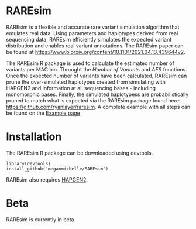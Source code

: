 # RAREsim

RAREsim is a flexible and accurate rare variant simulation algorithm that emulates real data. Using parameters and haplotypes derived from real sequencing data, RAREsim efficiently simulates the expected variant distribution and enables real variant annotations. The RAREsim paper can be found at https://www.biorxiv.org/content/10.1101/2021.04.13.439644v2.

The RAREsim R package is used to calculate the estimated number of variants per MAC bin. Throught the _Number of Variants_ and _AFS_ functions. Once the expected number of variants have been calculated, RAREsim can prune the over-simulated haplotypes created from simulating with HAPGEN2 and information at all  sequencing bases - including monomorphic bases. Finally, the simulated haplotypess are probabilistically pruned to match what is expected via the RAREsim package found here: https://github.com/ryanlayer/raresim. A complete example with all steps can be found on the [Example page](https://github.com/meganmichelle/RAREsim_Example)

# Installation

The RAREsim R package can be downloaded using devtools.

```{r}
library(devtools)
install_github('meganmichelle/RAREsim')
```

RAREsim also requires [HAPGEN2](https://mathgen.stats.ox.ac.uk/genetics_software/hapgen/hapgen2.html).

# Beta

RAREsim is currently in beta.

